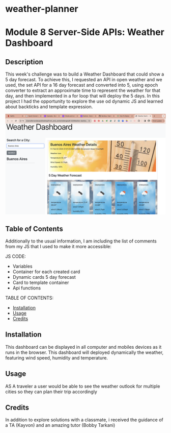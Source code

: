 # weather-planner
# Module 8 Server-Side APIs: Weather Dashboard

## Description 

This week's challenge was to build a Weather Dashboard that could show a 5 day forecast.
To achieve this, I requested an API in open weather and we used, the set API for a 16 day forecast and converted into 5, using epoch converter to extract an approximate time to represent the weather for that day, and then implemented in a for loop that will deploy the 5 days.
In this project I had the opportunity to explore the use od dynamic JS and learned about backticks and template expression.

![alt text](assets/images/Screenshot%202024-02-02%20at%2021.31.40.png)

## Table of Contents 

Additionally to the usual information, I am including the list of comments from my JS that I used to make it more accessible:

JS CODE:
* Variables
* Container for each created card
* Dynamic cards 5 day forecast
* Card to template container
* Api functions

TABLE OF CONTENTS:
* [Installation](#installation)
* [Usage](#usage)
* [Credits](#credits)

## Installation

This dashboard can be displayed in all computer and mobiles devices as it runs in the browser. This dashboard will deployed dynamically the weather, featuring wind speed, humidity and temperature.

## Usage 
AS A traveler a user would be able to see the weather outlook for multiple cities so they can plan their trip accordingly

## Credits

In addition to explore solutions with a classmate, i received the guidance of a TA (Kayvon) and an amazing tutor (Bobby Tarkani)


